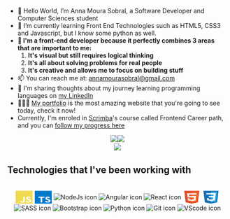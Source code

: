 - 👋 Hello World, I’m Anna Moura Sobral, a Software Developer and Computer Sciences student
- 🌱 I’m currently learning Front End Technologies such as HTML5, CSS3 and Javascript, but I know some python as well. 
- **💞️ I'm a front-end developer because it perfectly combines 3 areas that are important to me:**
    1. **It's visual but still requires logical thinking**
    2. **It's all about solving problems for real people**
    3. **It's creative and allows me to focus on building stuff** 
- 📫 You can reach me at: <a href="mailto:annamourasobral@gmail.com"> annamourasobral@gmail.com </a>
- 💭 I'm sharing thoughts about my journey learning programming languages on <a href="https://dk.linkedin.com/in/annamourasobral?trk=profile-badge">my LinkedIn</a>
- 👩🏻‍💻 <a href="https://annamourasobral.com">My portfolio</a> is the most amazing website that you're going to see today, check it now!
- Currently, I'm enroled in [Scrimba](https://scrimba.com)'s course called Frontend Career path, and you can [follow my progress here](https://github.com/annamourasobral/Frontend-Career-Path) 
              

<div align="center">
  <a href="https://github.com/annamourasobral">
  <img height="150em" src="https://github-readme-stats.vercel.app/api?username=annamourasobral&show_icons=true&theme=radical&include_all_commits=true&count_private=true"/><img height="150em" src="https://github-readme-stats.vercel.app/api/top-langs/?username=annamourasobral&layout=compact&langs_count=7&theme=radical"/>
</div>
<div align='center'>
<a height="150em" href="http://www.github.com/WalterSopraniJr"><img src="http://github-readme-streak-stats.herokuapp.com?user=annamourasobral&theme=radical&date_format=j%2Fn%5B%2FY%5D" /></a>
</div>
    
    
## Technologies that I've been working with
 <div align="center">
     <div style="display: inline_block margin-left:auto margin-rigth:auto"><br> 
       <img align="center" alt="JavaScript icon" height="30" width="40" src="https://raw.githubusercontent.com/devicons/devicon/master/icons/javascript/javascript-plain.svg">
       <img align="center" alt="TypeScript icon" height="30" width="40" src="https://raw.githubusercontent.com/devicons/devicon/master/icons/typescript/typescript-plain.svg">
       <img align="center" alt="NodeJs icon" height="30" width="40" src="https://cdn.jsdelivr.net/gh/devicons/devicon/icons/nodejs/nodejs-original.svg" />
       <img align="center" alt="Angular icon" icon" height="30" width="40" src="https://cdn.jsdelivr.net/gh/devicons/devicon/icons/angularjs/angularjs-plain.svg">
       <img align="center" alt="React icon" icon" height="30" width="40" src="https://cdn.jsdelivr.net/gh/devicons/devicon/icons/react/react-original.svg">
       <img align="center" alt="HTML icon" height="30" width="40" src="https://raw.githubusercontent.com/devicons/devicon/master/icons/html5/html5-original.svg">
       <img align="center" alt="CSS icon" height="30" width="40" src="https://raw.githubusercontent.com/devicons/devicon/master/icons/css3/css3-original.svg">
       <img align="center" alt="SASS icon" height="30" width="40" src="https://cdn.jsdelivr.net/gh/devicons/devicon/icons/sass/sass-original.svg">              <img align="center" alt="Bootstrap icon" height="30" width="40"src="https://cdn.jsdelivr.net/gh/devicons/devicon/icons/bootstrap/bootstrap-original.svg">          
       <img align="center" alt="Python icon" height="30" width="40" src="https://cdn.jsdelivr.net/gh/devicons/devicon/icons/python/python-original.svg">
       <img align="center" alt="Git icon" height="30" width="40" src="https://cdn.jsdelivr.net/gh/devicons/devicon/icons/git/git-original.svg">
       <img align="center" alt="VScode icon" height="30" width="40" src="https://cdn.jsdelivr.net/gh/devicons/devicon/icons/vscode/vscode-original.svg">
    </div>
</div>

<!---
annamourasobral/annamourasobral is a ✨ special ✨ repository because its `README.md` (this file) appears on your GitHub profile.
You can click the Preview link to take a look at your changes.
--->

